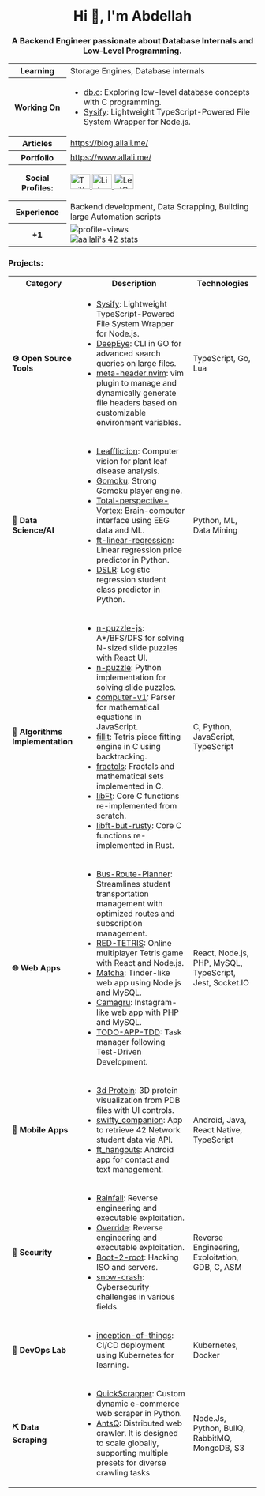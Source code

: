 <h1 align="center">Hi 👋, I'm Abdellah</h1>
<h3 align="center">A Backend Engineer passionate about Database Internals and Low-Level Programming.</h3>

<table>
  <tr>
    <th>Learning</th>
    <td>Storage Engines, Database internals</td>
  </tr>
  <tr>
    <th>Working On</th>
    <td>
      <ul>
        <li><a href="https://github.com/aallali/db.c">db.c</a>: Exploring low-level database concepts with C programming.</li>
        <li><a href="https://github.com/aallali/sysify">Sysify</a>: Lightweight TypeScript-Powered File System Wrapper for Node.js.</li>
      </ul>
    </td>
  </tr>
  <tr>
    <th>Articles</th>
    <td><a href="https://blog.allali.me/">https://blog.allali.me/</a></td>
  </tr>
    <tr>
    <th>Portfolio</th>
    <td><a href="https://www.allali.me/">https://www.allali.me/</a></td>
  </tr>
  <tr>
    <th>Social Profiles:</th>
    <td>
      <p align="left">
        <a href="https://twitter.com/isAllali" target="_blank">
          <img src="https://raw.githubusercontent.com/rahuldkjain/github-profile-readme-generator/master/src/images/icons/Social/twitter.svg" alt="Twitter" height="30" width="40" />
        </a>
        <a href="https://linkedin.com/in/aallali" target="_blank">
          <img src="https://raw.githubusercontent.com/rahuldkjain/github-profile-readme-generator/master/src/images/icons/Social/linked-in-alt.svg" alt="LinkedIn" height="30" width="40" />
        </a>
        <a href="https://www.leetcode.com/aallali" target="_blank">
          <img src="https://raw.githubusercontent.com/rahuldkjain/github-profile-readme-generator/master/src/images/icons/Social/leet-code.svg" alt="LeetCode" height="30" width="40" />
        </a>
      </p>
    </td>
  </tr>
  <tr>
    <th>Experience</th>
    <td>Backend development, Data Scrapping, Building large Automation scripts</td>
  </tr>
   <tr>
    <th>+1</th>
    <td>
       <img src="https://komarev.com/ghpvc/?username=aallali&label=PROFILE+VIEWS&color=blue" alt="profile-views" /> <br/>
      <a href="https://badge.mediaplus.ma/black/aallali"><img src="https://badge.mediaplus.ma/black/aallali" alt="aallali's 42 stats" /></a>
    </td>
  </tr>
</table>

<h3>Projects:</h3>

<table>
  <tr>
    <th>Category</th>
    <th>Description</th>
    <th>Technologies</th>
  </tr>
  <tr>
    <td><b>⚙️ Open Source Tools</b></td>
    <td>
      <ul>
        <li><a href="https://github.com/aallali/sysify">Sysify</a>: Lightweight TypeScript-Powered File System Wrapper for Node.js.</li>
        <li><a href="https://github.com/aallali/deepeye">DeepEye</a>: CLI in GO for advanced search queries on large files.</li>
        <li><a href="https://github.com/aallali/meta-header.nvim">meta-header.nvim</a>: vim plugin to manage and dynamically generate file headers based on customizable environment variables.</li>
      </ul>
    </td>
    <td>TypeScript, Go, Lua</td>
  </tr>
  <tr>
    <td><b>🧠 Data Science/AI</b></td>
    <td>
      <ul>
        <li><a href="https://github.com/aallali/Leaf-Diseases-Classification">Leaffliction</a>: Computer vision for plant leaf disease analysis.</li>
        <li><a href="https://github.com/aallali/gomoku">Gomoku</a>: Strong Gomoku player engine.</li>
        <li><a href="https://github.com/aallali/Total-perspective-Vortex">Total-perspective-Vortex</a>: Brain-computer interface using EEG data and ML.</li>
        <li><a href="https://github.com/aallali/ft-linear-regression">ft-linear-regression</a>: Linear regression price predictor in Python.</li>
        <li><a href="https://github.com/aallali/DSLR--Data-Science-X-Logistic-Regression-">DSLR</a>: Logistic regression student class predictor in Python.</li>
      </ul>
    </td>
    <td>Python, ML, Data Mining</td>
  </tr>
  <tr>
    <td><b>🧩 Algorithms Implementation</b></td>
    <td>
      <ul>
        <li><a href="https://github.com/aallali/N-Puzzle-Js">n-puzzle-js</a>: A*/BFS/DFS for solving N-sized slide puzzles with React UI.</li>
        <li><a href="https://github.com/aallali/N-Puzzle">n-puzzle</a>: Python implementation for solving slide puzzles.</li>
        <li><a href="https://github.com/aallali/42-computorv1">computer-v1</a>: Parser for mathematical equations in JavaScript.</li>
        <li><a href="https://github.com/aallali/Fillit">fillit</a>: Tetris piece fitting engine in C using backtracking.</li>
        <li><a href="https://github.com/aallali/Fractol">fractols</a>: Fractals and mathematical sets implemented in C.</li>
        <li><a href="https://github.com/aallali/Libft">libFt</a>: Core C functions re-implemented from scratch.</li>
        <li><a href="https://github.com/aallali/libft-but-rusty">libft-but-rusty</a>: Core C functions re-implemented in Rust.</li>
      </ul>
    </td>
    <td>C, Python, JavaScript, TypeScript</td>
  </tr>
  <tr>
    <td><b>🌐 Web Apps</b></td>
    <td>
      <ul>
        <li><a href="https://github.com/aallali/Bus-Route-Planner">Bus-Route-Planner</a>: Streamlines student transportation management with optimized routes and subscription management.</li>
        <li><a href="https://github.com/aallali/red-tetris">RED-TETRIS</a>: Online multiplayer Tetris game with React and Node.js.</li>
        <li><a href="https://github.com/aallali/Matcha">Matcha</a>: Tinder-like web app using Node.js and MySQL.</li>
        <li><a href="https://github.com/aallali/camagru">Camagru</a>: Instagram-like web app with PHP and MySQL.</li>
        <li><a href="https://github.com/aallali/TODO-APP-TDD">TODO-APP-TDD</a>: Task manager following Test-Driven Development.</li>
      </ul>
    </td>
    <td>React, Node.js, PHP, MySQL, TypeScript, Jest, Socket.IO</td>
  </tr>
  <tr>
    <td><b>📱 Mobile Apps</b></td>
    <td>
      <ul>
        <li><a href="https://github.com/aallali/3d-protein">3d Protein</a>: 3D protein visualization from PDB files with UI controls.</li>
        <li><a href="https://github.com/aallali/Swifty-Companion">swifty_companion</a>: App to retrieve 42 Network student data via API.</li>
        <li><a href="https://github.com/aallali/ft-hangouts">ft_hangouts</a>: Android app for contact and text management.</li>
      </ul>
    </td>
    <td>Android, Java, React Native, TypeScript</td>
  </tr>
  <tr>
    <td><b>🔐 Security</b></td>
    <td>
      <ul>
        <li><a href="https://github.com/aallali/42-rainfall">Rainfall</a>: Reverse engineering and executable exploitation.</li>
        <li><a href="https://github.com/aallali/42-override">Override</a>: Reverse engineering and executable exploitation.</li>
        <li><a href="https://github.com/aallali/42-boot2root">Boot-2-root</a>: Hacking ISO and servers.</li>
        <li><a href="https://github.com/aallali/42-boot2root">snow-crash</a>: Cybersecurity challenges in various fields.</li>
      </ul>
    </td>
    <td>Reverse Engineering, Exploitation, GDB, C, ASM</td>
  </tr>
  <tr>
    <td><b>🚢 DevOps Lab</b></td>
    <td>
      <ul>
        <li><a href="https://github.com/aallali/Inception-of-Things/tree/v2/1337">inception-of-things</a>: CI/CD deployment using Kubernetes for learning.</li>
      </ul>
    </td>
    <td>Kubernetes, Docker</td>
  </tr>
  <tr>
    <td><b>⛏️ Data Scraping</b></td>
    <td>
      <ul>
        <li><a href="https://github.com/aallali/quickScrapperFreelance">QuickScrapper</a>: Custom dynamic e-commerce web scraper in Python.</li>
        <li><a href="https://github.com/aallali/AntsQ">AntsQ</a>: Distributed web crawler. It is designed to scale globally, supporting multiple presets for diverse crawling tasks</li>
      </ul>
    </td>
    <td>Node.Js, Python, BullQ, RabbitMQ, MongoDB, S3</td>
  </tr>
</table>
